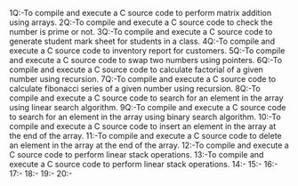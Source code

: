 1Q:-To compile and execute a C source code to perform matrix addition using arrays.
2Q:-To compile and execute a C source code to check the number is prime or not.
3Q:-To compile and execute a C source code to  generate student mark sheet for students in a class.
4Q:-To compile and execute a C source code to  inventory report for customers.
5Q:-To compile and execute a C source code to  swap two numbers using pointers.
6Q:-To compile and execute a C source code to calculate factorial of a given number using recursion.
7Q:-To compile and execute a C source code to calculate fibonacci series of a given number using recursion. 
8Q:-To compile and execute a C source code to search for an element in the array using linear search algorithm. 
9Q:-To compile and execute a C source code to search for an element in the array using binary search algorithm.
10:-To compile and execute a C source code to insert an element in the array at the end of the array.
11:-To compile and execute a C source code to delete an element in the array at the end of the array.
12:-To compile and execute a C  source code to perform linear stack operations. 
13:-To compile and execute a C  source code to perform linear stack operations. 
14:-
15:-
16:-
17:-
18:-
19:-
20:-
